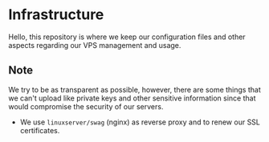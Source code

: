 # Infrastructure

Hello, this repository is where we keep our configuration files and other aspects regarding our VPS management and usage.

## Note

We try to be as transparent as possible, however, there are some things that we can't upload like private keys and other sensitive information since that would compromise the security of our servers.

* We use `linuxserver/swag` (nginx) as reverse proxy and to renew our SSL certificates.